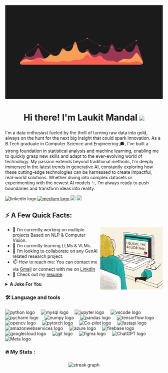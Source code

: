 <div align="center">
  <img height="300" width="100%" src="https://github.com/Laukit13/Laukit13/blob/main/Gifs/31532d7d378053de3b8bf23c6e7bfae3.gif"  />
</div>

###

<h1 align="center">Hi there! I'm Laukit Mandal <a href="#"><img src="https://media.giphy.com/media/hvRJCLFzcasrR4ia7z/giphy.gif" width="25"></a> </h1>

###
I'm a data enthusiast fueled by the thrill of turning raw data into gold, always on the hunt for the next big insight that could spark innovation. As a B.Tech graduate in Computer Science and Engineering 🎓, I’ve built a strong foundation in statistical analysis and machine learning, enabling me to quickly grasp new skills and adapt to the ever-evolving world of technology. My passion extends beyond traditional methods, I’m deeply immersed in the latest trends in generative AI, constantly exploring how these cutting-edge technologies can be harnessed to create impactful, real-world solutions. Whether diving into complex datasets or experimenting with the newest AI models ✨, I’m always ready to push boundaries and transform ideas into reality.

<div align="left">
  <img src="https://img.shields.io/static/v1?message=LinkedIn&logo=linkedin&label=&color=0077B5&logoColor=white&labelColor=&style=for-the-badge" height="25" alt="linkedin logo"  />
  <a href="https://medium.com/@laukitmandal02" target="_blank">
    <img src="https://img.shields.io/static/v1?message=Medium&logo=medium&label=&color=12100E&logoColor=white&labelColor=&style=for-the-badge" height="25" alt="medium logo"  />
  </a>
  <a href="mailto:laukitmandal02@gmail.com"><img src="https://img.shields.io/badge/Gmail-D14836.svg?&style=for-the-badge&logo=gmail&logoColor=white" height=25></a>
  <a href="https://x.com/Lokki_13"><img src="https://img.freepik.com/free-vector/twitter-new-2023-x-logo-white-background-vector_1017-45422.jpg?size=338&ext=jpg&ga=GA1.1.2008272138.1722297600&semt=ais_hybrid" height=25></a>
</div>

###
## ⚡ A Few Quick Facts:

<img align="right" src="https://github.com/Laukit13/Laukit13/blob/main/Gifs/200w.gif" />

- 🔭 I’m currently working on multiple projects Based on NLP & Computer Vision.
- 🧮 I’m currently learning LLMs & VLMs.
- 👯 I’m looking to collaborate on any GenAI related research project.
- 📫 How to reach me: You can contact me via [Gmail](laukitmandal02@gmail.com) or connect with me on [LinkdIn](https://www.linkedin.com/in/laukitmandal/)
- 🧾 Check out my [resume](https://drive.google.com/file/d/1SzgBHQMnoBjgxppjqW0EVAjw1k3Hp74x/view?usp=sharing).

<details>
<summary> <b>A Joke For You</b> </summary>
  Because they found out they were just a standard deviation away from their ideal match! 😄
</details>

###

<h3 align="left">🛠 Language and tools</h3>

###

<div align="left">
  <img src="https://cdn.jsdelivr.net/gh/devicons/devicon/icons/python/python-original.svg" height="40" alt="python logo"  />
  <img width="12" />
  <img src="https://cdn.jsdelivr.net/gh/devicons/devicon/icons/mysql/mysql-original.svg" height="40" alt="mysql logo"  />
  <img width="12" />
  <img src="https://cdn.jsdelivr.net/gh/devicons/devicon/icons/jupyter/jupyter-original.svg" height="40" alt="jupyter logo"  />
  <img width="12" />
  <img src="https://cdn.jsdelivr.net/gh/devicons/devicon/icons/vscode/vscode-original.svg" height="40" alt="vscode logo"  />
  <img width="12" />
  <img src="https://cdn.jsdelivr.net/gh/devicons/devicon/icons/pycharm/pycharm-original.svg" height="40" alt="pycharm logo"  />
  <img width="12" />
  <img src="https://cdn.jsdelivr.net/gh/devicons/devicon/icons/numpy/numpy-original.svg" height="40" alt="numpy logo"  />
  <img width="12" />
  <img src="https://cdn.jsdelivr.net/gh/devicons/devicon/icons/pandas/pandas-original.svg" height="40" alt="pandas logo"  />
  <img width="12" />
  <img src="https://cdn.jsdelivr.net/gh/devicons/devicon/icons/tensorflow/tensorflow-original.svg" height="40" alt="tensorflow logo"  />
  <img width="12" />
  <img src="https://cdn.jsdelivr.net/gh/devicons/devicon/icons/opencv/opencv-original.svg" height="40" alt="opencv logo"  />
  <img width="12" />
  <img src="https://cdn.jsdelivr.net/gh/devicons/devicon/icons/pytorch/pytorch-original.svg" height="40" alt="pytorch logo"  />
  <img width="12" />
  <img src="https://cdn-lfs.huggingface.co/repos/96/a2/96a2c8468c1546e660ac2609e49404b8588fcf5a748761fa72c154b2836b4c83/533d195d96af7a2f996b2170c941e05698e8b270d29366f5e1f109d4ddf0bd55?response-content-disposition=inline%3B+filename*%3DUTF-8%27%27hf-logo-pirate.svg%3B+filename%3D%22hf-logo-pirate.svg%22%3B&response-content-type=image%2Fsvg%2Bxml&Expires=1722672585&Policy=eyJTdGF0ZW1lbnQiOlt7IkNvbmRpdGlvbiI6eyJEYXRlTGVzc1RoYW4iOnsiQVdTOkVwb2NoVGltZSI6MTcyMjY3MjU4NX19LCJSZXNvdXJjZSI6Imh0dHBzOi8vY2RuLWxmcy5odWdnaW5nZmFjZS5jby9yZXBvcy85Ni9hMi85NmEyYzg0NjhjMTU0NmU2NjBhYzI2MDllNDk0MDRiODU4OGZjZjVhNzQ4NzYxZmE3MmMxNTRiMjgzNmI0YzgzLzUzM2QxOTVkOTZhZjdhMmY5OTZiMjE3MGM5NDFlMDU2OThlOGIyNzBkMjkzNjZmNWUxZjEwOWQ0ZGRmMGJkNTU%7EcmVzcG9uc2UtY29udGVudC1kaXNwb3NpdGlvbj0qJnJlc3BvbnNlLWNvbnRlbnQtdHlwZT0qIn1dfQ__&Signature=OXdtKBRoLtf-UDtUIWlo%7Eig5UvtBsAEMm03ZyuhzeTWzoJgES5uov3iqjKOonRlEHzk07n6u2lWc%7Erds0d1MVkOdhNV6VTVLCtO2wW4BV54VWiHCkEyYpUM69-NojFPiL32EWyFeCz%7E3LIyfhaWQkH4HXSZT42-qf7x7XPTjj0Vmn8gF0W3ozlKTrsI0Uau8IimiwO-J7%7EPXKZygX4zToJSUnchJSDhcIFJcNxarhzcIzuyoBG9%7E-qfEaUFUvIHwiZIcNewAu0mx0RX3Sd4lJeYI6MuFcTkohEqHtAbd%7E77iQTMHHgqmQVzR9TXX46sb33L9%7E%7Ey4lPtJLgaKP0w36Q__&Key-Pair-Id=K3ESJI6DHPFC7" height="40" alt="Co-pilot logo"  />
  <img width="12" />
  <img src="https://cdn.jsdelivr.net/gh/devicons/devicon/icons/fastapi/fastapi-original.svg" height="40" alt="fastapi logo"  />
  <img width="12" />
  <img src="https://skillicons.dev/icons?i=aws" height="40" alt="amazonwebservices logo"  />
  <img width="12" />
  <img src="https://cdn.jsdelivr.net/gh/devicons/devicon/icons/azure/azure-original.svg" height="40" alt="azure logo"  />
  <img width="12" />
  <img src="https://cdn.jsdelivr.net/gh/devicons/devicon/icons/firebase/firebase-plain.svg" height="40" alt="firebase logo"  />
  <img width="12" />
  <img src="https://cdn.jsdelivr.net/gh/devicons/devicon/icons/googlecloud/googlecloud-original.svg" height="40" alt="googlecloud logo"  />
  <img width="12" />
  <img src="https://cdn.jsdelivr.net/gh/devicons/devicon/icons/git/git-original.svg" height="40" alt="git logo"  />
  <img width="12" />
  <img src="https://cdn.jsdelivr.net/gh/devicons/devicon/icons/figma/figma-original.svg" height="40" alt="figma logo"  />
  <img width="12" />
  <img src="https://static.vecteezy.com/system/resources/previews/021/608/790/original/chatgpt-logo-chat-gpt-icon-on-black-background-free-vector.jpg" height="40" alt="ChatGPT logo"  />
  <img width="12" />
  <img src="https://cdn.pixabay.com/photo/2021/12/14/22/29/meta-6871457_1280.png" height="40" alt="Meta logo"  /> 
  <img width="12" />

  
</div>

###

<h3 align="left">🔥   My Stats :</h3>

###

<div align="center">
  <img src="https://streak-stats.demolab.com?user=Laukit13&locale=en&mode=daily&theme=dark&hide_border=false&border_radius=5&order=3" height="220" alt="streak graph"  />
</div>

###
